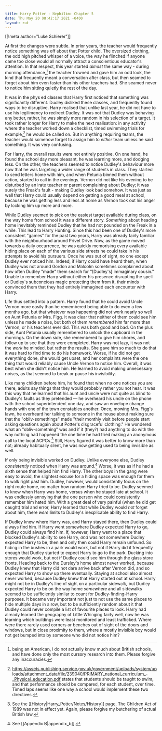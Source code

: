 ```yaml
---

title: Harry Potter - Nephilim: Chapter 5
date: Thu May 20 08:42:17 2021 -0400
layout: rut
---
```


[[!meta author="Luke Schierer"]]

At first the changes were subtle.  In prior years, the teacher would frequently
notice something was off about that Potter child.  The oversized clothing, the
odd high pitched whisper of a voice, the way he flinched if anyone came too
close would all normally attract a conscientious educator's attention.  In that
respect, this year started *almost* the same way - during morning
attendance,[^210528-1] the teacher frowned and gave him an odd look, the kind
that frequently meant a conversation after class, but then seamed to forget
about him even faster than his other teachers had.  She seamed never to notice
him sitting quietly the rest of the day.  

It was in the phys ed classes that Harry first noticed that something was
significantly different.  Dudley disliked these classes, and frequently found
ways to be disruptive.  Harry realised that unlike last year, he did not have to
use his legilimency to redirect Dudley.  It was not that Dudley was behaving any
better, rather, he was simply more random in his selection of a target.  It took
rather longer for Harry to make the next realisation: in any activity where the
teacher worked down a checklist, timed swimming trials for example,[^210810-1]
he would be called on.  But in anything requiring teams, the teacher would
somehow forget to assign him to *either* team unless he said something.  It was
very confusing.

For Harry, the overall results were not entirely positive.  On one hand, he
found the school day more pleasant, he was learning more, and dodging less.  On
the other, the teachers seemed to notice Dudley's behaviour more now that he was
targeting a wider range of students in class.  They started to send letters home
with him, and when Petunia binned them without action, started to call in the
evenings.  Vernon did not like his evening to be disturbed by an irate teacher
or parent complaining about Dudley; it was surely the Freak's fault - making
Dudley look bad somehow.  It was just as well that Harry could usually depend on
getting a good meal at school, because he was getting less and less at home as
Vernon took out his anger by locking him up more and more.  

While Dudley seemed to pick on the easiest target available during class, on
the way home from school it was a different story.  *Something* about heading home
inevitably reminded Dudley that he had not pounded on the Freak in a while. This
lead to Harry Hunting.  Since this had been one of Dudley's more consistent
"games" for the past two years, Harry was already fairly familiar with the
neighbourhood around Privet Drive.  Now, as the game moved towards a daily
occurrence, he was quickly memorising every available hiding place on each of the
various side streets he could take in his attempts to avoid his pursuers.  Once
he was out of sight, no one except Dudley ever noticed him. Indeed, if Harry
could have heard them, when Dudley was not around Gordon and Malcolm sometimes
complained about how often Dudley "made" them search for "[Dudley's] immaginary
cousin."  Unable to remember Harry without either his presence disrupting the
spell or Dudley's subconcious magic protecting them from it, their minds
convinced them that they had entirely immagined each encounter with Harry.  

Life thus settled into a pattern.  Harry found that he could avoid Uncle Vernon
more easily than he remembered being able to do even a few months ago, but that
whatever was happening did not work nearly so well on Aunt Petunia or Mrs. Figg.
It was clear that neither of them could see him unless he made a noise, but both
of them *remembered* him far more than Vernon, or his teachers ever did.  This
was both good and bad.  On the plus side, Aunt Petunia usually remembered to
unlock the cupboard in the mornings.  On the down side, she remembered to give
him chores, and follow up to see that they were completed.  Harry was not lazy,
it was not the *work* he minded, but rather the results.  She gave him so much
to do that it was hard to find time to do his homework.  Worse, if he did not
get everything done, she would get upset, and her complaints were the one thing
that would reliably cause Uncle Vernon to notice him.  Overall, it was best when
she didn't notice him.  He learned to avoid making unnecessary noises, as that
seemed to break or pause his invisibility.  

Like many children before him, he found that when no one notices you are there,
adults say things that they would probably rather you not hear. It was this way
that he learned that his aunt and uncle were not quite as blind to Dudley's
faults as they pretended — he overheard his uncle on the phone with the school
superintendent one day, and saw an envelope change hands with one of the town
constables another.  Once, mowing Mrs. Figg's lawn, he overheard her talking to
someone in the house about making sure that the "obliv-somethings" made "their
monthly visit before people start asking questions again about Potter's
disgraceful clothing."  He wondered what an "obliv-something" was and if it
(they?) had anything to do with the way nothing had happened the one time he had
tried making an anonymous call to the local ACPCs.[^210902-9]  Still, Harry
figured it was better to know more than not; already habitually silent, he was
now getting used to being invisible as well.  

If only being invisible worked on Dudley.  Unlike everyone else, Dudley
*consistently* noticed when Harry was around.[^211219-3]  Worse, it was as if he
had a sixth sense that helped him find Harry.  The other boys in the gang were
easy to avoid, the slightest excuse for a hiding space was enough for them to
walk right past him.  Dudley, however, would consistently focus on the right
route home, no matter how random Harry tried to be.  Dudley seemed to know when
Harry was home, versus when he stayed late at school.  It was endlessly annoying
that the one person who could consistently remember him hated him.  With a great
deal of very painful (when he did get caught) trial and error, Harry learned
that while Dudley would *not* forget about him, there *were* limits to Dudley's
inexplicable ability to find Harry.  

If Dudley knew where Harry was, and Harry stayed there, then Dudley could always
find him.  If Harry went somewhere Dudley expected Harry to go, Dudley could
always find him.  If, however, Harry went to a place that blocked Dudley's
ability to see Harry, *and* was not somewhere Dudley expected Harry to be, then
and only then could Harry remain unfound.  So hiding in the bushes in a park
would work, but not if Harry did it frequently enough that Dudley started to
expect Harry to go to the park.  Ducking into stores would work, but not if
Dudley could see him through the glass store fronts.  Heading back to the
Dursley's home almost never worked, because Dudley knew that Harry did not dare
arrive back after Vernon did, and so expected Harry to show up there eventually.
Staying at school also almost never worked, because Dudley knew that Harry
started out at school.  Harry might not be in Dudley's line of sight on a
particular sidewalk, but Dudley expected Harry to be on the way home *somewhere*
and all sidewalks seemed to be sufficiently similar to count for
Dudley-finding-Harry purposes.  It became very important not just to not use the
same places to hide multiple days in a row, but to be sufficiently random about
it that Dudley could never compile a list of favourite places to look.  Harry had
already learned the geography of Little Whinging fairly well, now he was
learning which buildings were least monitored and least trafficked.  Where were
there rarely used corners or benches out of sight of the doors and windows, but
in close proximity to them, where a mostly invisible boy would not get bumped
into by someone who did not notice him?  

[^211219-3]: See [[Appendix B|appendix_b]]. 

[^210528-1]: being an American, I do not actually know much about British
    schools, and have done only the most cursory research into them. Please
    forgive any inaccuracies. 

[^210810-1]: <https://assets.publishing.service.gov.uk/government/uploads/system/uploads/attachment_data/file/239040/PRIMARY_national_curriculum_-_Physical_education.pdf> states that students should be taught to swim, and that performance should be compared, for each student, over time.  Timed laps seems like one way a school would implement these two directives. 

[^210902-9]: See the [[History|Harry_Potter/Notes/History]] page, The Children Act of 1989 was not in effect yet. Again, please forgive my butchering of actual British law. 
